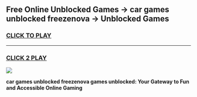 
## Free Online Unblocked Games → car games unblocked freezenova → Unblocked Games
<h3>
<a href="https://premium.freeplayer.one?title=car_games_unblocked_freezenova&ref=21F">CLICK TO PLAY</a></h3>
<hr>

<h3>
<a href="https://premium.freeplayer.one?title=car_games_unblocked_freezenova&ref=21F">CLICK 2 PLAY</a>
  
</h3>

<a href="https://premium.freeplayer.one?title=car_games_unblocked_freezenova&ref=21F/"><img src="https://clearcache.store/games.png"></a>


**car games unblocked freezenova games unblocked: Your Gateway to Fun and Accessible Online Gaming**
